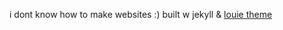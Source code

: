 i dont know how to make websites :) built w jekyll & [louie theme](https://github.com/lilykonings/louie)
